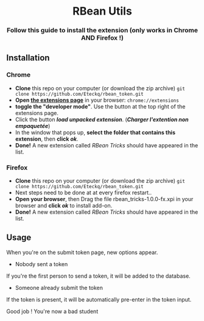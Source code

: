 <div align="center">
    <h1>RBean Utils</h1>
    <h3>Follow this guide to install the extension (only works in Chrome AND Firefox !)</h3>
</div>

## Installation

### Chrome
- **Clone** this repo on your computer (or download the zip archive)
`git clone https://github.com/Eteckq/rbean_token.git`   
- **Open [the extensions page](chrome://extensions)** in your browser: `chrome://extensions`
- **toggle the "developer mode"**. Use the button at the top right of the extensions page.
- Click the button **_load unpacked extension_**. (**_Charger l'extention non empaquetée_**)
- In the window that pops up, **select the folder that contains this extension**, then **click _ok_**.
- **Done!** A new extension called _RBean Tricks_ should have appeared in the list.

### Firefox
- **Clone** this repo on your computer (or download the zip archive)
`git clone https://github.com/Eteckq/rbean_token.git`
- Next steps need to be done at at every firefox restart..
- **Open your browser**, then Drag the file rbean_tricks-1.0.0-fx.xpi in your browser and **click _ok_** to install add-on.
- **Done!** A new extension called _RBean Tricks_ should have appeared in the list.

## Usage


When you're on the submit token page, new options appear.

- Nobody sent a token

If you're the first person to send a token, it will be added to the database.

- Someone already submit the token

If the token is present, it will be automatically pre-enter in the token input.

Good job ! You're now a bad student
